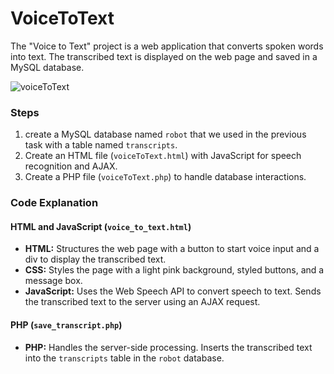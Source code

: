 # VoiceToText
The "Voice to Text" project is a web application that converts spoken words into text. The transcribed text is displayed on the web page and saved in a MySQL database.

![voiceToText](https://github.com/DeemaEssam/DeemaEssam.github.io/assets/106381596/c0017984-952f-4a80-8a35-4e17c77b59a8)

### Steps

1. create a MySQL database named `robot` that we used in the previous task with a table named `transcripts`.
2. Create an HTML file (`voiceToText.html`) with JavaScript for speech recognition and AJAX.
3. Create a PHP file (`voiceToText.php`) to handle database interactions.

### Code Explanation

#### HTML and JavaScript (`voice_to_text.html`)

- **HTML:** Structures the web page with a button to start voice input and a div to display the transcribed text.
- **CSS:** Styles the page with a light pink background, styled buttons, and a message box.
- **JavaScript:** Uses the Web Speech API to convert speech to text. Sends the transcribed text to the server using an AJAX request.

#### PHP (`save_transcript.php`)

- **PHP:** Handles the server-side processing. Inserts the transcribed text into the `transcripts` table in the `robot` database.
